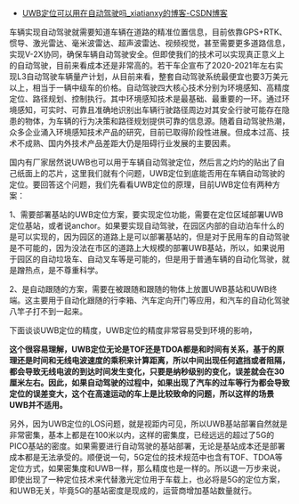 - [UWB定位可以用在自动驾驶吗_xiatianxy的博客-CSDN博客](https://blog.csdn.net/xiatianxy/article/details/109772640)

车辆实现自动驾驶就需要知道车辆在道路的精准位置信息，目前依靠GPS+RTK、惯导、激光雷达、毫米波雷达、超声波雷达、视频视觉，甚至需要更多道路信息，实现V-2X协同，确保车辆自动驾驶安全。但即使我们的技术可以实现真正意义上的自动驾驶，目前来看成本还是非常高的。若干车企宣布了2020-2021年左右实现L3自动驾驶车辆量产计划，从目前来看，整套自动驾驶系统最便宜也要3万美元以上，相当于一辆中级车的价格。自动驾驶四大核心技术分别为环境感知、高精度定位、路径规划、控制执行。其中环境感知技术是最基础、最重要的一环。通过环境感知，可实时、可靠且准确地识别出车辆行驶路径周边对其安全行驶可能存在隐患的物体，为车辆的行为决策和路径规划提供可靠的信息源。随着自动驾驶热潮，众多企业涌入环境感知技术产品的研究，目前已取得阶段性进展。但成本过高、技术不成熟、国内外技术产品差距大仍是阻碍行业发展的主要因素。

国内有厂家居然说UWB也可以用于车辆自动驾驶定位，然后言之灼灼的贴出了自己纸面上的芯片，这里我们就有个问题，UWB定位到底能否用在车辆自动驾驶的定位。要回答这个问题，我们先看看UWB定位的原理，目前UWB定位有两种方案：

1、需要部署基站的UWB定位方案，要实现定位功能，需要在定位区域部署UWB定位基站，或者说anchor。如果要实现自动驾驶，在园区内部的自动泊车什么的是可以实现的，因为园区的道路上是可以部署基站的，但是对于民用车的自动驾驶是不可能的，因为没法在市区的道路上大规模的部署UWB基站，所以，如果说用于园区的自动垃圾车、自动叉车等是可能的，但是用于普通车辆的自动化驾驶，就是蹭热点，是不尊重科学。

2、是自动跟随的方案，需要在被跟随和跟随的物体上放置UWB基站和UWB终端。这主要用于自动化跟随的行李箱、汽车定向开门等应用，和汽车的自动化驾驶八竿子打不到一起来。

下面谈谈UWB定位的精度，UWB定位的精度非常容易受到环境的影响，

**这个很容易理解，UWB定位无论是TOF还是TDOA都是和时间有关系，基于的原理还是时间和无线电波速度的乘积来计算距离，所以中间出现任何遮挡或者阻隔，都会导致无线电波的到达时间发生变化，只要是纳秒级别的变化，误差就会在30厘米左右。因此，如果自动驾驶的过程中，如果出现了汽车的过车等行为都会导致定位的误差变大，这个在高速运动的车上是比较致命的问题，所以这样的场景UWB并不适用。**

另外，因为UWB定位的LOS问题，就是视距内可见，所以UWB基站部署自然就是非常密集，基本上都是在100米以内，这样的密集度，已经远远的超过了5G的PICO基站的密度。如果需要进行自动驾驶的基站部署，无论是基站成本还是部署成本都是无法承受的。顺便说一句，5G定位的技术规范中也含有TOF、TDOA等定位方式，如果密集度和UWB一样，那么精度也是一样的。所以退一万步来说，即使出现了一种定位技术来代替激光定位用于车载上，也必将是5G的定位方案，和UWB无关，毕竟5G的基站密度是现成的，运营商增加基站数量就行。